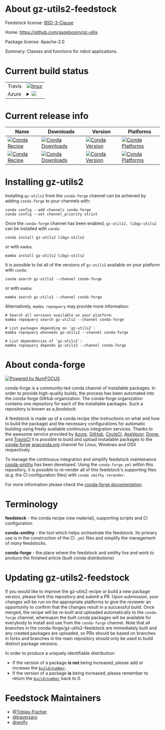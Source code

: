 About gz-utils2-feedstock
=========================

Feedstock license: [BSD-3-Clause](https://github.com/conda-forge/gz-utils-feedstock/blob/main/LICENSE.txt)

Home: https://github.com/gazebosim/gz-utils

Package license: Apache-2.0

Summary: Classes and functions for robot applications.

Current build status
====================


<table><tr>
    <td>Travis</td>
    <td>
      <a href="https://app.travis-ci.com/conda-forge/gz-utils-feedstock">
        <img alt="linux" src="https://img.shields.io/travis/com/conda-forge/gz-utils-feedstock/main.svg?label=Linux">
      </a>
    </td>
  </tr>
    
  <tr>
    <td>Azure</td>
    <td>
      <details>
        <summary>
          <a href="https://dev.azure.com/conda-forge/feedstock-builds/_build/latest?definitionId=17528&branchName=main">
            <img src="https://dev.azure.com/conda-forge/feedstock-builds/_apis/build/status/gz-utils-feedstock?branchName=main">
          </a>
        </summary>
        <table>
          <thead><tr><th>Variant</th><th>Status</th></tr></thead>
          <tbody><tr>
              <td>linux_64</td>
              <td>
                <a href="https://dev.azure.com/conda-forge/feedstock-builds/_build/latest?definitionId=17528&branchName=main">
                  <img src="https://dev.azure.com/conda-forge/feedstock-builds/_apis/build/status/gz-utils-feedstock?branchName=main&jobName=linux&configuration=linux%20linux_64_" alt="variant">
                </a>
              </td>
            </tr><tr>
              <td>linux_aarch64</td>
              <td>
                <a href="https://dev.azure.com/conda-forge/feedstock-builds/_build/latest?definitionId=17528&branchName=main">
                  <img src="https://dev.azure.com/conda-forge/feedstock-builds/_apis/build/status/gz-utils-feedstock?branchName=main&jobName=linux&configuration=linux%20linux_aarch64_" alt="variant">
                </a>
              </td>
            </tr><tr>
              <td>linux_ppc64le</td>
              <td>
                <a href="https://dev.azure.com/conda-forge/feedstock-builds/_build/latest?definitionId=17528&branchName=main">
                  <img src="https://dev.azure.com/conda-forge/feedstock-builds/_apis/build/status/gz-utils-feedstock?branchName=main&jobName=linux&configuration=linux%20linux_ppc64le_" alt="variant">
                </a>
              </td>
            </tr><tr>
              <td>osx_64</td>
              <td>
                <a href="https://dev.azure.com/conda-forge/feedstock-builds/_build/latest?definitionId=17528&branchName=main">
                  <img src="https://dev.azure.com/conda-forge/feedstock-builds/_apis/build/status/gz-utils-feedstock?branchName=main&jobName=osx&configuration=osx%20osx_64_" alt="variant">
                </a>
              </td>
            </tr><tr>
              <td>osx_arm64</td>
              <td>
                <a href="https://dev.azure.com/conda-forge/feedstock-builds/_build/latest?definitionId=17528&branchName=main">
                  <img src="https://dev.azure.com/conda-forge/feedstock-builds/_apis/build/status/gz-utils-feedstock?branchName=main&jobName=osx&configuration=osx%20osx_arm64_" alt="variant">
                </a>
              </td>
            </tr><tr>
              <td>win_64</td>
              <td>
                <a href="https://dev.azure.com/conda-forge/feedstock-builds/_build/latest?definitionId=17528&branchName=main">
                  <img src="https://dev.azure.com/conda-forge/feedstock-builds/_apis/build/status/gz-utils-feedstock?branchName=main&jobName=win&configuration=win%20win_64_" alt="variant">
                </a>
              </td>
            </tr>
          </tbody>
        </table>
      </details>
    </td>
  </tr>
</table>

Current release info
====================

| Name | Downloads | Version | Platforms |
| --- | --- | --- | --- |
| [![Conda Recipe](https://img.shields.io/badge/recipe-gz--utils2-green.svg)](https://anaconda.org/conda-forge/gz-utils2) | [![Conda Downloads](https://img.shields.io/conda/dn/conda-forge/gz-utils2.svg)](https://anaconda.org/conda-forge/gz-utils2) | [![Conda Version](https://img.shields.io/conda/vn/conda-forge/gz-utils2.svg)](https://anaconda.org/conda-forge/gz-utils2) | [![Conda Platforms](https://img.shields.io/conda/pn/conda-forge/gz-utils2.svg)](https://anaconda.org/conda-forge/gz-utils2) |
| [![Conda Recipe](https://img.shields.io/badge/recipe-libgz--utils2-green.svg)](https://anaconda.org/conda-forge/libgz-utils2) | [![Conda Downloads](https://img.shields.io/conda/dn/conda-forge/libgz-utils2.svg)](https://anaconda.org/conda-forge/libgz-utils2) | [![Conda Version](https://img.shields.io/conda/vn/conda-forge/libgz-utils2.svg)](https://anaconda.org/conda-forge/libgz-utils2) | [![Conda Platforms](https://img.shields.io/conda/pn/conda-forge/libgz-utils2.svg)](https://anaconda.org/conda-forge/libgz-utils2) |

Installing gz-utils2
====================

Installing `gz-utils2` from the `conda-forge` channel can be achieved by adding `conda-forge` to your channels with:

```
conda config --add channels conda-forge
conda config --set channel_priority strict
```

Once the `conda-forge` channel has been enabled, `gz-utils2, libgz-utils2` can be installed with `conda`:

```
conda install gz-utils2 libgz-utils2
```

or with `mamba`:

```
mamba install gz-utils2 libgz-utils2
```

It is possible to list all of the versions of `gz-utils2` available on your platform with `conda`:

```
conda search gz-utils2 --channel conda-forge
```

or with `mamba`:

```
mamba search gz-utils2 --channel conda-forge
```

Alternatively, `mamba repoquery` may provide more information:

```
# Search all versions available on your platform:
mamba repoquery search gz-utils2 --channel conda-forge

# List packages depending on `gz-utils2`:
mamba repoquery whoneeds gz-utils2 --channel conda-forge

# List dependencies of `gz-utils2`:
mamba repoquery depends gz-utils2 --channel conda-forge
```


About conda-forge
=================

[![Powered by
NumFOCUS](https://img.shields.io/badge/powered%20by-NumFOCUS-orange.svg?style=flat&colorA=E1523D&colorB=007D8A)](https://numfocus.org)

conda-forge is a community-led conda channel of installable packages.
In order to provide high-quality builds, the process has been automated into the
conda-forge GitHub organization. The conda-forge organization contains one repository
for each of the installable packages. Such a repository is known as a *feedstock*.

A feedstock is made up of a conda recipe (the instructions on what and how to build
the package) and the necessary configurations for automatic building using freely
available continuous integration services. Thanks to the awesome service provided by
[Azure](https://azure.microsoft.com/en-us/services/devops/), [GitHub](https://github.com/),
[CircleCI](https://circleci.com/), [AppVeyor](https://www.appveyor.com/),
[Drone](https://cloud.drone.io/welcome), and [TravisCI](https://travis-ci.com/)
it is possible to build and upload installable packages to the
[conda-forge](https://anaconda.org/conda-forge) [anaconda.org](https://anaconda.org/)
channel for Linux, Windows and OSX respectively.

To manage the continuous integration and simplify feedstock maintenance
[conda-smithy](https://github.com/conda-forge/conda-smithy) has been developed.
Using the ``conda-forge.yml`` within this repository, it is possible to re-render all of
this feedstock's supporting files (e.g. the CI configuration files) with ``conda smithy rerender``.

For more information please check the [conda-forge documentation](https://conda-forge.org/docs/).

Terminology
===========

**feedstock** - the conda recipe (raw material), supporting scripts and CI configuration.

**conda-smithy** - the tool which helps orchestrate the feedstock.
                   Its primary use is in the construction of the CI ``.yml`` files
                   and simplify the management of *many* feedstocks.

**conda-forge** - the place where the feedstock and smithy live and work to
                  produce the finished article (built conda distributions)


Updating gz-utils2-feedstock
============================

If you would like to improve the gz-utils2 recipe or build a new
package version, please fork this repository and submit a PR. Upon submission,
your changes will be run on the appropriate platforms to give the reviewer an
opportunity to confirm that the changes result in a successful build. Once
merged, the recipe will be re-built and uploaded automatically to the
`conda-forge` channel, whereupon the built conda packages will be available for
everybody to install and use from the `conda-forge` channel.
Note that all branches in the conda-forge/gz-utils2-feedstock are
immediately built and any created packages are uploaded, so PRs should be based
on branches in forks and branches in the main repository should only be used to
build distinct package versions.

In order to produce a uniquely identifiable distribution:
 * If the version of a package **is not** being increased, please add or increase
   the [``build/number``](https://docs.conda.io/projects/conda-build/en/latest/resources/define-metadata.html#build-number-and-string).
 * If the version of a package **is** being increased, please remember to return
   the [``build/number``](https://docs.conda.io/projects/conda-build/en/latest/resources/define-metadata.html#build-number-and-string)
   back to 0.

Feedstock Maintainers
=====================

* [@Tobias-Fischer](https://github.com/Tobias-Fischer/)
* [@traversaro](https://github.com/traversaro/)
* [@wolfv](https://github.com/wolfv/)

